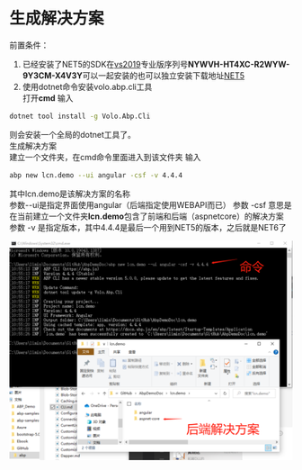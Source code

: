 # 生成解决方案
前置条件：
1. 已经安装了NET5的SDK在[vs2019](https://visualstudio.microsoft.com/thank-you-downloading-visual-studio/?sku=professional&rel=16&utm_medium=microsoft&utm_source=docs.microsoft.com&utm_campaign=download+from+relnotes&utm_content=vs2019ga+button)专业版序列号**NYWVH-HT4XC-R2WYW-9Y3CM-X4V3Y**可以一起安装的也可以独立安装下载地址[NET5](https://dotnet.microsoft.com/en-us/download/dotnet/5.0)
2. 使用dotnet命令安装volo.abp.cli工具   
打开**cmd** 输入    
````bash
dotnet tool install -g Volo.Abp.Cli
````    
则会安装一个全局的dotnet工具了。    
生成解决方案    
建立一个文件夹，在cmd命令里面进入到该文件夹 
输入    
````bash
abp new lcn.demo --ui angular -csf -v 4.4.4
````    
其中lcn.demo是该解决方案的名称  
参数--ui是指定界面使用angular（后端指定使用WEBAPI而已） 
参数 -csf 意思是在当前建立一个文件夹**lcn.demo**包含了前端和后端（aspnetcore）的解决方案    
参数 -v 是指定版本，其中4.4.4是最后一个用到NET5的版本，之后就是NET6了   

![参照图](images/1-cmd-tool-abp.png)
